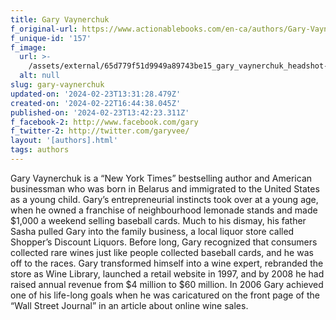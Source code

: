 ```yaml
---
title: Gary Vaynerchuk
f_original-url: https://www.actionablebooks.com/en-ca/authors/Gary-Vaynerchuk/
f_unique-id: '157'
f_image:
  url: >-
    /assets/external/65d779f51d9949a89743be15_gary_vaynerchuk_headshot-lg-180x220.jpeg
  alt: null
slug: gary-vaynerchuk
updated-on: '2024-02-23T13:31:28.479Z'
created-on: '2024-02-22T16:44:38.045Z'
published-on: '2024-02-23T13:42:23.311Z'
f_facebook-2: http://www.facebook.com/gary
f_twitter-2: http://twitter.com/garyvee/
layout: '[authors].html'
tags: authors
---
```


Gary Vaynerchuk is a “New York Times” bestselling author and American businessman who was born in Belarus and immigrated to the United States as a young child. Gary’s entrepreneurial instincts took over at a young age, when he owned a franchise of neighbourhood lemonade stands and made $1,000 a weekend selling baseball cards. Much to his dismay, his father Sasha pulled Gary into the family business, a local liquor store called Shopper’s Discount Liquors. Before long, Gary recognized that consumers collected rare wines just like people collected baseball cards, and he was off to the races. Gary transformed himself into a wine expert, rebranded the store as Wine Library, launched a retail website in 1997, and by 2008 he had raised annual revenue from $4 million to $60 million. In 2006 Gary achieved one of his life-long goals when he was caricatured on the front page of the “Wall Street Journal” in an article about online wine sales.

